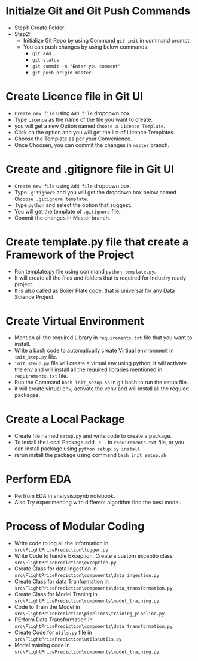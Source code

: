 # Initialze Git and Git Push Commands

* Step1: Create Folder  
* Step2:  
    * Initialize Git Repo by using Command `git init` in command prompt.
    * You can push changes by using below commands:
        * `git add .`
        * `git status` 
        * `git commit -m "Enter you comment"`
        * `git push origin master`

# Create Licence file in Git UI
* `Create new file` using  `Add file` dropdown box.
* Type `Licence` as the name of the file you want to create.
* you will get a new Option named `Choose a Licence Template`.
* Click on the option and you will get the list of Licence Templates.
* Choose the Template as per your Convenience.
* Once Choosen, you can commit the changes in `master` branch.

# Create  and .gitignore file in Git UI
* `Create new file` using  `Add file` dropdown box.
* Type `.gitignore` and you will get the dropdown box below named  `Chooose .gitignore template`.
* Type `python` and select the option that suggest.
* You will get the template of `.gitignore` file.
* Commit the changes in Master branch.

# Create template.py file that create a Framework of the Project
* Run template.py file using command `python template.py`.
* It will create all the files and folders that is required for Industry ready project.
* It is also called as Boiler Plate code, that is universal for any Data Science Project.

# Create Virtual Environment
* Mention all the required Library in `requirements.txt` file that you want to install.
* Write a bash code to automatically create Virtiual environment in `init_step.py` file.
* `init_steup.py` file will create a virtual env using python, it will activate the env and will install all the required libraries mentioned in `requirements.txt` file.
* Run the Command `bash init_setup.sh` in git bash to run the setup file.
* it will create virtual env, activate the venv and will install all the requied packages.

# Create a Local Package
* Create file named `setup.py` and write code to create a package.
* To install the Local Package add `-e .` in `requirements.txt` file, or you can install package using `python setup.py install`
* rerun install the package using command `bash init_setup.sh`

# Perform EDA
* Perfrom EDA in analysis.ipynb notebook.
* Also Try experimenting with different algorithm find the best model.

# Process of Modular Coding
* Write code to log all the information in `src\FlightPricePrediction\logger.py`
* Write Code to handle Exception. Create a custom exceptio class `src\FlightPricePrediction\exception.py`
* Create Class for data Ingestion in `src\FlightPricePrediction\components\data_ingestion.py`
* Create Class for data Tranformation in `src\FlightPricePrediction\components\data_transformation.py`
* Create Class for Model Traning in `src\FlightPricePrediction\components\model_training.py`
* Code to Train the Model in `src\FlightPricePrediction\pipelines\training_pipeline.py`
* PErform Data Transformation in `src\FlightPricePrediction\components\data_transformation.py`
* Create Code for `utils.py` file in `src\FlightPricePrediction\utils\utils.py`
* Model training code in `src\FlightPricePrediction\components\model_training.py`

